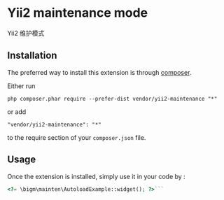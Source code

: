 Yii2 maintenance mode
=====================
Yii2 维护模式

Installation
------------

The preferred way to install this extension is through [composer](http://getcomposer.org/download/).

Either run

```
php composer.phar require --prefer-dist vendor/yii2-maintenance "*"
```

or add

```
"vendor/yii2-maintenance": "*"
```

to the require section of your `composer.json` file.


Usage
-----

Once the extension is installed, simply use it in your code by  :

```php
<?= \bigm\mainten\AutoloadExample::widget(); ?>```